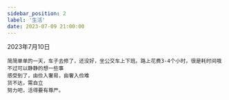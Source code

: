 ```yaml
---
sidebar_position: 2
label: '生活'
date: 2023-07-09 21:00:00
---
```


2023年7月10日
```text
简简单单的一天，车子去修了，还没好，坐公交车上下班。路上花费3-4个小时，很是耗时间哦
不过可以静静的想一些事
感受到了，由俭入奢易，由奢入俭难
货不达，需自立
努力吧，活得要有尊严。
```